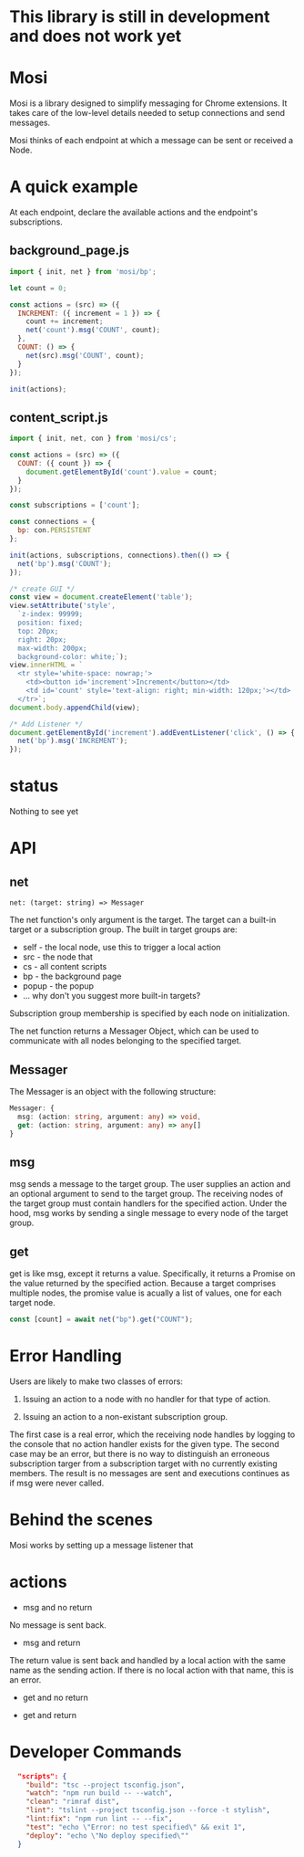 # This library is still in development and does not work yet

# Mosi

Mosi is a library designed to simplify messaging for Chrome extensions. It takes care of the low-level details needed to setup connections and send messages.

Mosi thinks of each endpoint at which a message can be sent or received a Node.

# A quick example

At each endpoint, declare the available actions and the endpoint's subscriptions.

## background_page.js

```javascript
import { init, net } from 'mosi/bp';

let count = 0;

const actions = (src) => ({
  INCREMENT: ({ increment = 1 }) => {
    count += increment;
    net('count').msg('COUNT', count);
  },
  COUNT: () => {
    net(src).msg('COUNT', count);
  }
});

init(actions);
```

## content_script.js

```javascript
import { init, net, con } from 'mosi/cs';

const actions = (src) => ({
  COUNT: ({ count }) => {
    document.getElementById('count').value = count;
  }
});

const subscriptions = ['count'];

const connections = {
  bp: con.PERSISTENT
};

init(actions, subscriptions, connections).then(() => {
  net('bp').msg('COUNT');
});

/* create GUI */
const view = document.createElement('table');
view.setAttribute('style',
  `z-index: 99999;
  position: fixed;
  top: 20px;
  right: 20px;
  max-width: 200px;
  background-color: white;`);
view.innerHTML = `
  <tr style='white-space: nowrap;'>
    <td><button id='increment'>Increment</button></td>
    <td id='count' style='text-align: right; min-width: 120px;'></td>
  </tr>`;
document.body.appendChild(view);

/* Add Listener */
document.getElementById('increment').addEventListener('click', () => {
  net('bp').msg('INCREMENT');
});
```

# status

Nothing to see yet

# API

## net
`net: (target: string) => Messager`

The net function's only argument is the target. The target can a built-in target or a subscription group. The built in target groups are:

* self - the local node, use this to trigger a local action
* src - the node that
* cs - all content scripts
* bp - the background page
* popup - the popup
* ... why don't you suggest more built-in targets?

Subscription group membership is specified by each node on initialization.

The net function returns a Messager Object, which can be used to communicate with all nodes belonging to the specified target.

## Messager

The Messager is an object with the following structure:

```typescript
Messager: {
  msg: (action: string, argument: any) => void,
  get: (action: string, argument: any) => any[]
}
```

## msg

msg sends a message to the target group. The user supplies an action and an optional argument to send to the target group. The receiving nodes of the target group must contain handlers for the specified action. Under the hood, msg works by sending a single message to every node of the target group.

## get

get is like msg, except it returns a value. Specifically, it returns a Promise on the value returned by the specified action. Because a target comprises multiple nodes, the promise value is acually a list of values, one for each target node.

```javascript
const [count] = await net("bp").get("COUNT");
```

# Error Handling

Users are likely to make two classes of errors:
1. Issuing an action to a node with no handler for that type of action.


2. Issuing an action to a non-existant subscription group.

The first case is a real error, which the receiving node handles by logging to the console that no action handler exists for the given type. The second case may be an error, but there is no way to distinguish an erroneous subscription targer from a subscription target with no currently existing members. The result is no messages are sent and executions continues as if msg were never called.

# Behind the scenes

Mosi works by setting up a message listener that 

# actions

* msg and no return

No message is sent back.

* msg and return

The return value is sent back and handled by a local action with the same name as the sending action. If there is no local action with that name, this is an error.

* get and no return



* get and return



# Developer Commands

```json
  "scripts": {
    "build": "tsc --project tsconfig.json",
    "watch": "npm run build -- --watch",
    "clean": "rimraf dist",
    "lint": "tslint --project tsconfig.json --force -t stylish",
    "lint:fix": "npm run lint -- --fix",
    "test": "echo \"Error: no test specified\" && exit 1",
    "deploy": "echo \"No deploy specified\""
  }
```
